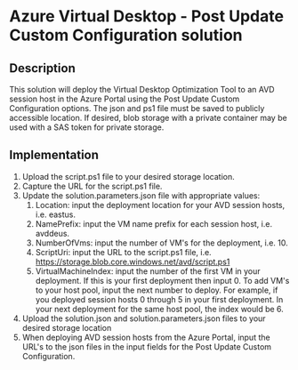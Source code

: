 # Azure Virtual Desktop - Post Update Custom Configuration solution

## Description

This solution will deploy the Virtual Desktop Optimization Tool to an AVD session host in the Azure Portal using the Post Update Custom Configuration options.  The json and ps1 file must be saved to publicly accessible location.  If desired, blob storage with a private container may be used with a SAS token for private storage.

## Implementation

1. Upload the script.ps1 file to your desired storage location.
1. Capture the URL for the script.ps1 file.
1. Update the solution.parameters.json file with appropriate values:
    1. Location: input the deployment location for your AVD session hosts, i.e. eastus.
    1. NamePrefix: input the VM name prefix for each session host, i.e. avddeus.
    1. NumberOfVms: input the number of VM's for the deployment, i.e. 10.
    1. ScriptUri: input the URL to the script.ps1 file, i.e. https://storage.blob.core.windows.net/avd/script.ps1
    1. VirtualMachineIndex: input the number of the first VM in your deployment.  If this is your first deployment then input 0.  To add VM's to your host pool, input the next number to deploy.  For example, if you deployed session hosts 0 through 5 in your first deployment.  In your next deployment for the same host pool, the index would be 6.
1. Upload the solution.json and solution.parameters.json files to your desired storage location
1. When deploying AVD session hosts from the Azure Portal, input the URL's to the json files in the input fields for the Post Update Custom Configuration.
